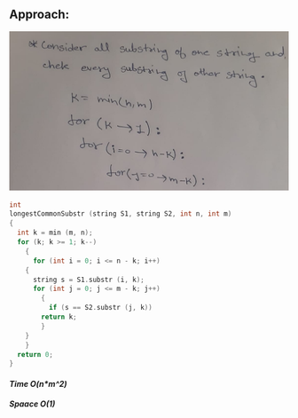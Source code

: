 ## Approach:
![alt text](https://github.com/brijesh20223/DP/blob/main/stringDP/Longest%20Common%20Substring/img/lcssa1.jpeg)
```cpp
int
longestCommonSubstr (string S1, string S2, int n, int m)
{
  int k = min (m, n);
  for (k; k >= 1; k--)
    {
      for (int i = 0; i <= n - k; i++)
	{
	  string s = S1.substr (i, k);
	  for (int j = 0; j <= m - k; j++)
	    {
	      if (s == S2.substr (j, k))
		return k;
	    }
	}
    }
  return 0;
}

```
#### ***Time O(n\*m^2)***
#### ***Spaace O(1)***
